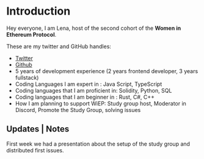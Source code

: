 # Introduction

Hey everyone, I am Lena, host of the second cohort of the **Women in Ethereum Protocol**.

These are my twitter and GitHub handles:

- [Twitter](https://twitter.com/GigaHierz)
- [Github](https://github.com/GigaHierz)
- 5 years of development experience (2 years frontend developer, 3 years fullstack)
- Coding Languages I am expert in : Java Script, TypeScript
- Coding languages that I am proficient in: Solidity, Python, SQL
- Coding languages that I am beginner in : Rust, C#, C++
- How I am planning to support WiEP: Study group host, Moderator in Discord, Promote the Study Group, solving issues

## Updates | Notes

First week we had a presentation about the setup of the study group and distributed first issues.
